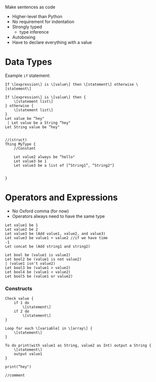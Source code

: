 Make sentences as code
- Higher-level than Python
- No requirement for indentation
- Strongly typed
	- type inference 
- Autoboxing
- Have to declare everything with a value


# Data Types

Example `if` statement:
```
If \[expression\] is \[value\] then \[statement\] otherwise \[statement\]

If \[expression\] is \[value\] then {
	\[statement list\]
} otherwise {
	\[statement list\]
}
Let value be “hey"
 | Let value be a String “hey"
Let String value be “hey"


//(struct)
Thing MyType {
	//Constant

	Let value2 always be “hello"
	Let value3 be 1
	Let value3 be a list of [“String1”, “String2"]

	
}

```

# Operators and Expressions
- No Oxford comma (for now)
- Operators always need to have the same type 

```
Let value1 be 1
Let value2 be 2
Let value3 be (Add value1, value2, and value3)
Let value3 be value1 + value2 //if we have time
-1
Let concat be (Add string1 and string2)

Let bool be (value1 is value2)
Let bool2 be (value1 is not value2)
| (value1 isn't value2)
Let bool3 be (value1 > value2)
Let bool4 be (value1 < value2)
Let bool5 be (value1 or value2)

```

### Constructs

```
Check value {
	if 1 do
		\[statement\]
	if 2 do
		\[statement\]
}

Loop for each \[variable] in \[array\] {
	\[statement\]
}

To do print(with value1 as String, value2 as Int) output a String {
	\[statement\]
	output value1
}

print(“hey")

//comment

```